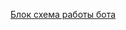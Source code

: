 [Блок схема работы бота](https://viewer.diagrams.net/?tags=%7B%7D&lightbox=1&highlight=0000ff&edit=_blank&layers=1&nav=1&title=%D0%94%D0%B8%D0%B0%D0%B3%D1%80%D0%B0%D0%BC%D0%BC%D0%B0%20%D0%B1%D0%B5%D0%B7%20%D0%BD%D0%B0%D0%B7%D0%B2%D0%B0%D0%BD%D0%B8%D1%8F.drawio.png#R%3Cmxfile%3E%3Cdiagram%20name%3D%22%D0%A1%D1%82%D1%80%D0%B0%D0%BD%D0%B8%D1%86%D0%B0%20%E2%80%94%201%22%20id%3D%22aii6c9Uau7gRmcz1MsxH%22%3E7V1pc9s2Gv41mmk6Iw0A3h8t2c7uTNNkm7Zp98sObdGyNrLopeTYya9fXiBxkpREAqCtzESWeBN4z%2Bc9MLEWDy%2Fvk%2FDx%2FkO8jDYTBJYvE%2BtyglDgOjD9k235XmyxAgCKLatkvSy2wXrD5%2FWPqNyID3taL6MddeA%2Bjjf79SO98TbebqPbPbUtTJL4mT7sLt7Qd30MVxG34fNtuOG3flkv9%2FfFVh959fZ%2FROvVPb4zdINiz0OIDy7fZHcfLuNnYpN1NbEWSRzvi28PL4tok40eHpfivGvJ3urBkmi773LCP7%2F%2FJ3r69%2Bbr4zbeLi4egh%2F%2FAo9Tzy4fbv8dv3G0TAeg%2FBkn%2B%2Ft4FW%2FDzVW9dZ7ET9tllF0WpL%2FqY36J48d0I0w3%2Fjfa77%2BXsxk%2B7eN00%2F3%2BYVPujV7W%2B7%2BI739nl5o55a%2FLl%2FLK%2BY%2Fv%2BMd2n3z%2Fi%2FxBnJX9rE%2FLf%2BHz%2BGEqR24XPyW35Tv%2F%2FuWPPz%2Buds8h2Dz%2B8uNT8rK8fj%2B1SnILk1W0bxrD8sBs4Ig7lLPwPoofovSB0gOSaBPu199oygpLAl1Vx9VzmH4pp%2FGQKXV0Tmk9jX8Te9qmtJ7Fv6lJ1DWlyNU1pU2P%2FS3cPJV3mqQDcQGyz7mTf1r5pz9Jh9yH%2BSfKP4tjQP7dJY655oiEJoHn%2B%2FU%2B%2BvwY5sP5nAp3erqlU%2FAtSvbRS%2BOYlXvt8oxSMyCsGJ5rMQux7LwnRKwLBhplLNPPjMOPjcMzjvA4zyi%2BcXi%2BQe4mff757jHcUlPt%2Fu8pU8TzlHj304zepw%2BpMTOxLtKjtnHJAPVh6bdV9vfj0z5K0kM%2BrJfLTfScjiy%2BQ%2FrAxU2KA7WzG%2FSBN3MoloPIddTxnFDQQuvMczLqdTvyXHaUQfYH1GpSvo4phYFZUzoak1IBt0GjVJw7uIrLjMagMCMRNizT71f55yXxfUFsAdjILL54xEbSOl2Yqy0xAFHqSl%2B7deqPhQfVi1WvI%2B%2F6RrGux7Nuxmo2wVIQ803BfOnnnPD5LrE%2Fl29B%2BLDiSwDLq6XjsvpP%2BiDlfpJjCyac55%2FVBa6JA%2BYll2bfPfrEip8R8UTk0wUGMDFArMlreQJGtgSM7A3FyH7LtDMi0ionpZydi56mqTi%2BuFd%2B2fqsoFFq5xRXP0MFMQg34gtmnzZHuZeimx4NahTPYCDJ2YFCkhPDWYAbmLPuKNkx6Kg7tIG8TU89tNk3hJAZu2lo0bglhALutlViKGfYstWPbgX8zcL7Ic%2Fey%2FTG2QNAsNTOAdBxPIoHkKPbO7LGhyNCigUGjGNWcfNWFQeM4gJrhECieXPaO1yVn3qRJLk4wgc8xuvtfkdc%2BVO2oRYZqcyg1aYNAEMgxSVrcqme7QTMBIs2Xo7696lBET5kwnF7s3s0wbBAIGBCoirFqhj4PdsWcuJCHW0LbeGZxscW8ATKQKL1NrzNn0I3O3AQrAFWhjs%2BdlClkbDx0K6RHKP4AT83i8ddE34pIJxYn4CuUqMTLH9E21nylN57Gz3vtHMNAoDmGiHgiYMJarhmfEpEmW1udbbjDOMa3rI6iGuSm9ucaXRzC%2FSM45bRxPlOoPreiVnqdYAZIv5Rc%2B2weHvBhOU1mGnswRuxBOlo6UBeQCLy49DxjYpnJAG%2FGrWt4dO5IP5Cors5qLpcf6uB3i6hHjRhw4oVOkteSztDsz6ULQrcY3xNCUPbaCwMrSEfu2v0xTYMmuIB2p9zvqjC9gwXkzyOqGDIcVzcJUBbHUAKFaeM3yCwWq%2FC2%2FtwbwLPSgSzPp49w8mtrKghU64f6NGzmUIp9gQLgdNOwNlig4KbtthxPcWcqIVNFwlGXpBJ5Xj1RgYtsFxXocASA7VnZKoNf9WQR3%2BUvII%2B45PaTrP4gZ5z4gl9y6umaZCKK0b2BCJBlW6%2FwsLi9NyUq1rmCXLXHCJrbU5c05VIUEKK1ZISHvuoZOpMlS4jFMM4%2BVq3VIQ%2BizyK8HpRZow%2FmFR0zr6XdHAEBQ%2BSQdRW8SB5Hr3VKMSUdq9ZpycVGjCptlGTKihjuewp%2F1CqLizaKK0cZYS954NUU2VD5yeKc6Ercb6gZTnA%2Bc%2FVqwmfmdGEiH5B0hy%2FoF6neFnt%2BsGx6awxyxFUn4r0w2B50VBgk5w0THfrzWYRb%2BIk%2FZ3eKBM8m%2FAm2qQCZxkleM8EWYsFyAJ11ny3T%2BKvVWsRu6ehthgTUuCfBIFopOFQQ41GU0KoXhNjqmvPJOldaIsdhCnyAop%2BPMTQRfFOXKjkYF8H0NCMGzR7LlMf6y3xCcN4Ltg%2BPdPuCbTr9V581wvFeWULhEEJCKIRwjPGURBE2nIgJJgbX%2BJ4ntWDZ9U1UzC0qqJ0%2BjXoIjyurKeUexRB7pMEuQ9wcXWaKduDGVq1AsG4pCCuh0SFkFV1ZO88a41GlZ%2FAenZH1huoNkBotc0cFNgQem5KBA5tXPqBQ1%2BxvzycxvFhkWiP9q05NFZcQM949lVE6xTeK3zG8PbrKj8N%2B43L6C582uBazs%2B4n2QjtRzArQHDrp6vuzvUuedFw9h0hfqwxjDFakJarSZjWo6eNqlVTqohs4o6A7gk6toIodYAqE9sIdKmWICVDNhdE4LZowSzDCYun4Tvh3JBqwJAN6e4olpglEiuZruL6awpzmlWKsfl7QpucFbH0flzVYpIdamitwEH23fOx2Nh%2BAsqZiwLGgiCtYh4jKpVCUn0GKc%2FzLSggwNZTfiUeCkgImsmzpDu8mniBnXzHlSZOvmrBZDmSVDGm%2BtPwPEAmenDdJ1d1INTM9s18crNHY66i4aD%2BXbWb0Vogewz0QBZgOBTvFvv1%2FE23XybMn6U7p9nDL%2B%2BTXUcc8BD3ms0PSDcrFfCMy7KHdWRPQgVaLt0%2BMYVZFYjpWLF4qM1hpqHx1sEogIh8YG9N6g5ypkLXLXOnKwQiZTQFlGOZBHyiREYR2c%2B8jZDF0FedUmjBSebAakbwwmgNQsCqe%2Fu6fYRx1iTq8pHVCkTKLKAQLEY0Juwb7ZTaXVd9cDuHQ88jbMblz0g08i90k7F2Ts%2Fi8xhQKdx5rY5UXkDiEwigLM8LyWy22dqcQ613ausUtJbIDUM2SxRZspjQ7a3fFj9a0K0aJtAe796%2B4xIyvnV7ypntHVba3xu1oScE%2BIgKA1G7QwCEYPSQ2RrZ4rRBNU0MEXXDoTWMGFwga3mMwQEFcffnDO5tJKLeosdWWqpwB2N36aA%2Bd3e102STLsDZNqjZdoPTafhCQyLGWlCjS0TTIMm1HhnadQD%2FQ4jthQQnYt0EJ2gf0RuclYxEdKJzN1BaQiGKR9p8GHJwzp6q2w8hKvr%2Fin3yIW9%2BQFdreJWYGsx9C3dym%2Bq7JfpbREvyWJ6%2ByTc7jAlZ643sW%2BTWbrTZZh8%2FSlZ3fwEilAT%2FvOu%2BJvtQU4Z4yK%2FvHs3EXVB%2FzV63s3yNWJl3cjH8R7vWp6%2FpcJ%2Bdx8%2BZl%2FTRw43m2gTr5LwIT3wMUrWKS9kwSd636d6R3vNzEuEF%2F7tD0aQ4ZFtTtJgtaj2aLoZH68v%2BgcQZVLbt2Zu%2Fc%2BTTLYq8JmPQV1%2F%2FlBw824f7qPd%2B3QiH9Nfv5rQInLq2TR3GACryVfqJMRSLYyzoRI0GRmJMM7fY7Pe7T%2FeFQRxkGg2siXK1HO7SFxXpcSFbyHZu38sVSJyIXSsWQHK%2Bz6yHMQIXdtXLHTFGYcXsuygK4zgmpw42GMkh%2FQXqgS2yjK3OUejOZmNLGo%2F6L2q5K4FHQFTkEXfh1iDyGLkmrBqXSTXgqHkmgu5cXl1Yq3%2FniNdEQPVcszhjcccCrgkuNKjOJc3fHIjszQvS28VTNP%2F0FRrAQLWQbO0JxK56A2wFXozbIXEbGVzSSFO%2BdmNrSZobjJj%2BebxFc7hGG%2B7puEAdmxLtALsA%2BnDgwH2gAsb0q0DO5yBKXJQgN3V6vodlw9oHtENoy0OJjqvheiGISFHgEllGuSC81%2BuCbeIKc9hWm%2Fn7iEZ1sExEdr3aQyjcDrmPn64edqp0S%2BBHTBTYQn0i6i11HDu0Ag7S1GMPmDqr9s19XegvJPTA7i4F7y8DQfyTj8FAhU6SZzPXNc8CmGRpnI4gYHKGbEvppqqXIzO1t5vAOpNSjrKbBii739jjpKGtiKn6QfvGLZjWmzqZhbHZk0g7Vm%2F3mhgSA280jVxCqkCZCATn3OdbnjMwRqcTahCoK0bPcQlfEef4Vgq1LckZ2tBK%2Biir7xueeGyuZQGyIs3kPDrKSq4RJ47s4Bt2Z6fTphPh2I5V2tgqNXj7Vpx%2Bgtnm%2F4Wrda7LEnMTBMVQVYw6W6k4vG2DB7D2TZ8ENn%2F1f7bdCZWcbKOdmMZ7kD3cPvjM3GUoYgD9fMV9OW0ZgDgpJPAZuLxfkc7pjdhJykWJHM26KY0XLseOiWD7ClkRJ9%2BpnuUp717FDZlzlwoGJvSf2h1NPzeLZOT5jQYTXzm9LkZ3BjEvQCxSFQcasfvKShmEZaxiKXflBCacw6O4clFuVi0xHpHn1g8dx9vlXbtYtGsNpq%2BpOUJmcLqUaFDUVjg2AaaV8R1PAHz1ggHmekq4VrD%2BDXQjn8ImnkZyq8n8J06p4CaXVitDaFK50ncgHPbub64l3L68EJdVXGJKOtALTePb4VwZdo36NqzEi%2BjbIj2xc%2FdXsf3OQqT23vtXMJZ%2FtqNUjyjxBAWYzX7Gn0XoJPlTqbCWlDvxp8jLKAzCs9kZifQL7TeQAgGNzMa3gSh0WqIFJsggTg%2F8QJKFD%2FZH6KvHtsHGRwL%2BuKkV0GmSeJGEdmWgHgApq6OAg9momrgy5Nyq0RSRtgNwzCpY8ksY2qVVYeXOsPV4eKVtcwH%2B9RnigRdmyYiZWgiI9csu1s4%2BdBMEYu9EaKXYmw94dVklkAgQVAvCeHIIyoZJeRrA9B0331VgCTarX%2BEN%2Fn1MiouZyy9uDOfOJdCum7mcE5MZc0Uttvodl%2FeZlKuECDPXAEzF%2Fq04TQt3%2F3kHCjGIJu6uMIBXyS%2Bu9tFw2hrCWDQqkEht%2FQY2ZHU5jRYOpGCPr4KawRQMMMqhzONSB3koJlaLXT22BsGp%2BuagThT3hSfvXryUXTvtdi0PFu7xw7fwioqA1CtRMdYKG9gXv1zGFHoKm62W735uU%2FKuU%2FKcILNZvvKOl3bPw1WF1gBNK9bsKnqHMz2SVUvyCR1PMc0SqFgZ8NbpbAmg6O%2FTA6MZhWMUzhLVSt2%2FZwlqWw5plcKzVlmd0th8s1N4Cyot2XhMVCpOicVZwF0cFKH0YoHF8NBlrftoLU2XSLuh0Ug4fggeiPpzow2Cp7bSHVD0ZAExX7TDVMgZBqm2KJERKUNUyAaIRKqKh4HYdfUYQgNUTKsxvC85jjaFLHO%2BuFnWEriYnCwjimCvKMx9ExhfcHKVdBnsWLqG5EwURbch7BrWAUhI2QJAq81xA4lYSITuzdAm7Xf9EeJoCB%2BffZUT03qGcqGaDcS7I7rvvEigm0AyC62UozOcGgVbEGrRFRpSJpMxUS9pMk4Ad33ozSWjqWU4XNgKpE1IltBIcrQtb9a5WibkoKBtIJHr2dabcOmVa%2BGfy3TCgybViiJozavPdk9FeHNrxkprmk6rxpp%2FKqRXM%2B8rujKcEmr9lm1Niioro3sIS5hMEUGI3FSHlU%2BXiETlXCtAiaa8QkPn4JbRGH614hCdqjHZ3IdycR6NDGs%2Fp3NTbC0d%2BGCuK1zf2C8USOeuTHmNSS3eo%2BAmDXoXEK8ARENd4ThUWU61%2Bqsc%2FF6aqboXEuic22CfSChLoR94Pk0U6GaNqKRI6umYcVH%2BnjL9s68JafQzmEDvArP0GEDxwUzH3mO7yLg%2BgG70DpkCWXoTFVbbObNR4D9Y8rvB%2FtH2DQxGO23JDa5Iy9wrWQxc4BFGPCXBE5V1RB1c5w0V8baARPXrVYoJwWypRZgOIO87bBBu0C2zOojCW2tNqya%2FroDoDpiLegzfBsAMEM2tLzAgsCyHeaCQytBZzTVN2azrGGF7HqXLH010%2BoMYxofnILvM84XsJrz4gLXbTxhoLw4PLAtwCnZI5iscTYOOGWdXl8%2FcIozrcxn7FMYtHMDEZzcOLTWDhxGazuqnVU%2B5VTSTvTXeB%2FttLMOa%2BaYwDouN4T5WMkS94udYebMb7o3FC3OSr3wfTZ4Zqb%2Bczaoo39yJImYrYkkB3n5ZKeQZi%2B%2F6lyieaocwKh%2BZGufK%2BeMuzYMDuxsXJq1ik715O0q5rfo2zp61s4b0HFoDNnWnzvg8DHWYrRmj5unXb1cHrWoXr7%2FYb0lDzBMZXBj7bj6x9qgnjygoxyipNCQ1WKOwIb%2B%2Fcsff35c7Z5DsHn85cen5GV5%2FX4Ke%2FdxT5xVSXHVWLNvoIWLr3H6DdCflTA%2BDa6uzhKDPmOps%2BTAHry0bOeqycPPUFNn6UicAhPrLAO2hb8BCRI4a%2BaVJnxxOSkG%2BEYY5jBfsp4gIV1FK3OldwrolL4KRlKFu7nyJXoZGNsmWAU3ED2JQzZZrsm8Kt5YFPUZl8voLnzKXYSUTfaf78Nl%2FNw2pYdkrnoOPeSe%2FsRVbzSgtwbAwesMOHiGFY95POAw6nBRRqh5w2YbQs%2B1PYDtF3MwcG984X51hr%2BHOnKSIYZ%2FaiAzrZReT4sVPBdjMP0zJIqpPACefqUZjI7V1aFjnqAxmxAd6x2jP5LTfba2BTotbdZgwBLl4acgJWkjnmShan6hgKoXPrNEAOCcWEBnBGuXEIFtoIQwCD83z6zunIOCVZUxZvX4wF0jp9Ww8KwniYu0Zkh0gSr4Woax9VvgcItAv4DF4eimPncHqaK79WaDcaD0TlGFEsXJMkrwngmyFguQ%2FptkrfST%2BGv0pRwCu6eQlutCbl020dqgNhSuy%2BYMOOQCTOE1DPkUAcYCFIAJFsIoCDnaCBzR%2FTn9mcRZ%2F5ba0kuH5v5DvMzq367%2BDw%3D%3D%3C%2Fdiagram%3E%3C%2Fmxfile%3E)
